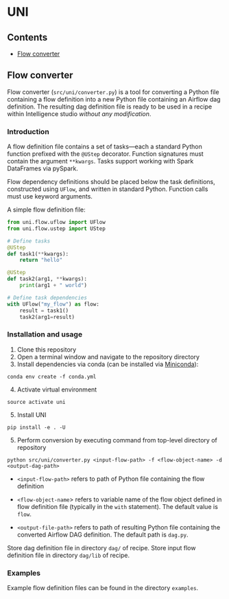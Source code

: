# UNI

## Contents

- [Flow converter](#converter)

<a name="converter"></a>
## Flow converter

Flow converter (`src/uni/converter.py`) is a tool for converting a Python file containing a flow definition into a new Python file containing an Airflow dag definition. The resulting dag definition file is ready to be used in a recipe within Intelligence studio _without any modification_.

### Introduction

A flow definition file contains a set of tasks&mdash;each a standard Python function prefixed with the `@UStep` decorator. Function signatures must contain the argument `**kwargs`. Tasks support working with Spark DataFrames via pySpark. 

Flow dependency definitions should be placed below the task definitions, constructed using `UFlow`, and written in standard Python. Function calls must use keyword arguments. 

A simple flow definition file:

```python
from uni.flow.uflow import UFlow
from uni.flow.ustep import UStep

# Define tasks
@UStep
def task1(**kwargs):
    return "hello"

@UStep
def task2(arg1, **kwargs):
    print(arg1 + " world")

# Define task dependencies
with UFlow("my_flow") as flow:
    result = task1()
    task2(arg1=result)
```

### Installation and usage

1. Clone this repository
2. Open a terminal window and navigate to the repository directory
3. Install dependencies via conda (can be installed via [Miniconda](https://docs.conda.io/en/latest/miniconda.html)):
```
conda env create -f conda.yml
```
4. Activate virtual environment
```
source activate uni
```
5. Install UNI
```
pip install -e . -U
```
5. Perform conversion by executing command from top-level directory of repository
```
python src/uni/converter.py <input-flow-path> -f <flow-object-name> -d <output-dag-path>
```

- `<input-flow-path>` refers to path of Python file containing the flow definition

- `<flow-object-name`> refers to variable name of the flow object defined in flow definition file (typically in the `with` statement). The default value is `flow`.

- `<output-file-path>` refers to path of resulting Python file containing the converted Airflow DAG definition. The default path is `dag.py`.

Store dag definition file in directory `dag/` of recipe. Store input flow definition file in directory `dag/lib` of recipe.

<a name="examples"></a>
### Examples

Example flow definition files can be found in the directory `examples`.